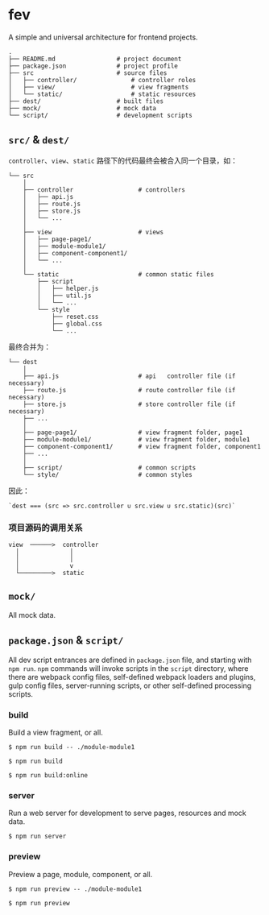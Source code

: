 # fev

A simple and universal architecture for frontend projects.

    .
    ├── README.md                 # project document
    ├── package.json              # project profile
    ├── src                       # source files
    │   ├── controller/               # controller roles
    │   ├── view/                     # view fragments
    │   └── static/                   # static resources
    ├── dest/                     # built files
    ├── mock/                     # mock data
    └── script/                   # development scripts

## `src/` & `dest/`

`controller`、`view`、`static` 路径下的代码最终会被合入同一个目录，如：

    └── src
        │
        ├── controller                  # controllers
        │   ├── api.js
        │   ├── route.js
        │   ├── store.js
        │   └── ...
        │
        ├── view                        # views
        │   ├── page-page1/
        │   ├── module-module1/
        │   ├── component-component1/
        │   └── ...
        │
        └── static                      # common static files
            ├── script
            │   ├── helper.js
            │   ├── util.js
            │   └── ...
            └── style
                ├── reset.css
                ├── global.css
                └── ...

最终合并为：

    └── dest
        │
        ├── api.js                      # api   controller file (if necessary)
        ├── route.js                    # route controller file (if necessary)
        ├── store.js                    # store controller file (if necessary)
        ├── ...
        │
        ├── page-page1/                 # view fragment folder, page1
        ├── module-module1/             # view fragment folder, module1
        ├── component-component1/       # view fragment folder, component1
        ├── ...
        │
        ├── script/                     # common scripts
        └── style/                      # common styles

因此：

    `dest === (src => src.controller ∪ src.view ∪ src.static)(src)`

### 项目源码的调用关系

    view  ──────>  controller
      │              │
      │              │
      │              v
      └─────────>  static

## `mock/`

All mock data.

## `package.json` & `script/`

All dev script entrances are defined in `package.json` file, and starting with `npm run`. `npm` commands will invoke 
scripts in the `script` directory, where there are webpack config files, self-defined webpack loaders and plugins, 
gulp config files, server-running scripts, or other self-defined processing scripts.

### build

Build a view fragment, or all.

`$ npm run build -- ./module-module1`

`$ npm run build`

`$ npm run build:online`

### server

Run a web server for development to serve pages, resources and mock data.

`$ npm run server`

### preview

Preview a page, module, component, or all.

`$ npm run preview -- ./module-module1`

`$ npm run preview`

